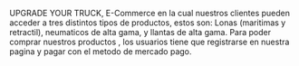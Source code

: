 UPGRADE YOUR TRUCK, 
E-Commerce en la cual nuestros clientes pueden acceder a tres distintos tipos de productos,
estos son: Lonas (maritimas y retractil), neumaticos de alta gama, y llantas de alta gama.
Para poder comprar nuestros productos , los usuarios tiene que registrarse en nuestra pagina
y pagar con el metodo de mercado pago.
